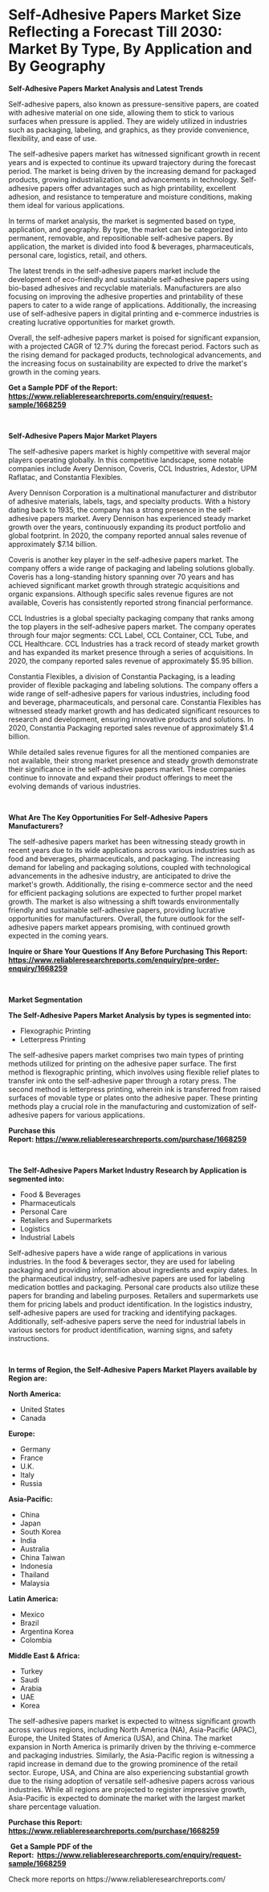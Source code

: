 <p><h1>Self-Adhesive Papers Market Size Reflecting a Forecast Till 2030: Market By Type, By Application and By Geography</h1></p><p><strong>Self-Adhesive Papers Market Analysis and Latest Trends</strong></p>
<p><p>Self-adhesive papers, also known as pressure-sensitive papers, are coated with adhesive material on one side, allowing them to stick to various surfaces when pressure is applied. They are widely utilized in industries such as packaging, labeling, and graphics, as they provide convenience, flexibility, and ease of use.</p><p>The self-adhesive papers market has witnessed significant growth in recent years and is expected to continue its upward trajectory during the forecast period. The market is being driven by the increasing demand for packaged products, growing industrialization, and advancements in technology. Self-adhesive papers offer advantages such as high printability, excellent adhesion, and resistance to temperature and moisture conditions, making them ideal for various applications.</p><p>In terms of market analysis, the market is segmented based on type, application, and geography. By type, the market can be categorized into permanent, removable, and repositionable self-adhesive papers. By application, the market is divided into food & beverages, pharmaceuticals, personal care, logistics, retail, and others.</p><p>The latest trends in the self-adhesive papers market include the development of eco-friendly and sustainable self-adhesive papers using bio-based adhesives and recyclable materials. Manufacturers are also focusing on improving the adhesive properties and printability of these papers to cater to a wide range of applications. Additionally, the increasing use of self-adhesive papers in digital printing and e-commerce industries is creating lucrative opportunities for market growth.</p><p>Overall, the self-adhesive papers market is poised for significant expansion, with a projected CAGR of 12.7% during the forecast period. Factors such as the rising demand for packaged products, technological advancements, and the increasing focus on sustainability are expected to drive the market's growth in the coming years.</p></p>
<p><strong>Get a Sample PDF of the Report:&nbsp; <a href="https://www.reliableresearchreports.com/enquiry/request-sample/1668259">https://www.reliableresearchreports.com/enquiry/request-sample/1668259</a></strong></p>
<p>&nbsp;</p>
<p><strong>Self-Adhesive Papers Major Market Players</strong></p>
<p><p>The self-adhesive papers market is highly competitive with several major players operating globally. In this competitive landscape, some notable companies include Avery Dennison, Coveris, CCL Industries, Adestor, UPM Raflatac, and Constantia Flexibles.</p><p>Avery Dennison Corporation is a multinational manufacturer and distributor of adhesive materials, labels, tags, and specialty products. With a history dating back to 1935, the company has a strong presence in the self-adhesive papers market. Avery Dennison has experienced steady market growth over the years, continuously expanding its product portfolio and global footprint. In 2020, the company reported annual sales revenue of approximately $7.14 billion.</p><p>Coveris is another key player in the self-adhesive papers market. The company offers a wide range of packaging and labeling solutions globally. Coveris has a long-standing history spanning over 70 years and has achieved significant market growth through strategic acquisitions and organic expansions. Although specific sales revenue figures are not available, Coveris has consistently reported strong financial performance.</p><p>CCL Industries is a global specialty packaging company that ranks among the top players in the self-adhesive papers market. The company operates through four major segments: CCL Label, CCL Container, CCL Tube, and CCL Healthcare. CCL Industries has a track record of steady market growth and has expanded its market presence through a series of acquisitions. In 2020, the company reported sales revenue of approximately $5.95 billion.</p><p>Constantia Flexibles, a division of Constantia Packaging, is a leading provider of flexible packaging and labeling solutions. The company offers a wide range of self-adhesive papers for various industries, including food and beverage, pharmaceuticals, and personal care. Constantia Flexibles has witnessed steady market growth and has dedicated significant resources to research and development, ensuring innovative products and solutions. In 2020, Constantia Packaging reported sales revenue of approximately $1.4 billion.</p><p>While detailed sales revenue figures for all the mentioned companies are not available, their strong market presence and steady growth demonstrate their significance in the self-adhesive papers market. These companies continue to innovate and expand their product offerings to meet the evolving demands of various industries.</p></p>
<p>&nbsp;</p>
<p><strong>What Are The Key Opportunities For Self-Adhesive Papers Manufacturers?</strong></p>
<p><p>The self-adhesive papers market has been witnessing steady growth in recent years due to its wide applications across various industries such as food and beverages, pharmaceuticals, and packaging. The increasing demand for labeling and packaging solutions, coupled with technological advancements in the adhesive industry, are anticipated to drive the market's growth. Additionally, the rising e-commerce sector and the need for efficient packaging solutions are expected to further propel market growth. The market is also witnessing a shift towards environmentally friendly and sustainable self-adhesive papers, providing lucrative opportunities for manufacturers. Overall, the future outlook for the self-adhesive papers market appears promising, with continued growth expected in the coming years.</p></p>
<p><strong>Inquire or Share Your Questions If Any Before Purchasing This Report: <a href="https://www.reliableresearchreports.com/enquiry/pre-order-enquiry/1668259">https://www.reliableresearchreports.com/enquiry/pre-order-enquiry/1668259</a></strong></p>
<p>&nbsp;</p>
<p><strong>Market Segmentation</strong></p>
<p><strong>The Self-Adhesive Papers Market Analysis by types is segmented into:</strong></p>
<p><ul><li>Flexographic Printing</li><li>Letterpress Printing</li></ul></p>
<p><p>The self-adhesive papers market comprises two main types of printing methods utilized for printing on the adhesive paper surface. The first method is flexographic printing, which involves using flexible relief plates to transfer ink onto the self-adhesive paper through a rotary press. The second method is letterpress printing, wherein ink is transferred from raised surfaces of movable type or plates onto the adhesive paper. These printing methods play a crucial role in the manufacturing and customization of self-adhesive papers for various applications.</p></p>
<p><strong>Purchase this Report:&nbsp;<a href="https://www.reliableresearchreports.com/purchase/1668259">https://www.reliableresearchreports.com/purchase/1668259</a></strong></p>
<p>&nbsp;</p>
<p><strong>The Self-Adhesive Papers Market Industry Research by Application is segmented into:</strong></p>
<p><ul><li>Food & Beverages</li><li>Pharmaceuticals</li><li>Personal Care</li><li>Retailers and Supermarkets</li><li>Logistics</li><li>Industrial Labels</li></ul></p>
<p><p>Self-adhesive papers have a wide range of applications in various industries. In the food & beverages sector, they are used for labeling packaging and providing information about ingredients and expiry dates. In the pharmaceutical industry, self-adhesive papers are used for labeling medication bottles and packaging. Personal care products also utilize these papers for branding and labeling purposes. Retailers and supermarkets use them for pricing labels and product identification. In the logistics industry, self-adhesive papers are used for tracking and identifying packages. Additionally, self-adhesive papers serve the need for industrial labels in various sectors for product identification, warning signs, and safety instructions.</p></p>
<p>&nbsp;</p>
<p><strong>In terms of Region, the Self-Adhesive Papers Market Players available by Region are:</strong></p>
<p>
    <p> <strong> North America: </strong>
        <ul>
            <li>United States</li>
            <li>Canada</li>
        </ul>
        </p> 
    <p> <strong> Europe: </strong>
        <ul>
            <li>Germany</li>
            <li>France</li>
            <li>U.K.</li>
            <li>Italy</li>
            <li>Russia</li>
        </ul>
        </p> 
    <p> <strong> Asia-Pacific: </strong>
        <ul>
            <li>China</li>
            <li>Japan</li>
            <li>South Korea</li>
            <li>India</li>
            <li>Australia</li>
            <li>China Taiwan</li>
            <li>Indonesia</li>
            <li>Thailand</li>
            <li>Malaysia</li>
        </ul>
        </p> 
    <p> <strong> Latin America: </strong>
        <ul>
            <li>Mexico</li>
            <li>Brazil</li>
            <li>Argentina Korea</li>
            <li>Colombia</li>
        </ul>
        </p> 
    <p> <strong> Middle East & Africa: </strong>
        <ul>
            <li>Turkey</li>
            <li>Saudi</li>
            <li>Arabia</li>
            <li>UAE</li>
            <li>Korea</li>
        </ul>
    </p>
    </p>
<p><p>The self-adhesive papers market is expected to witness significant growth across various regions, including North America (NA), Asia-Pacific (APAC), Europe, the United States of America (USA), and China. The market expansion in North America is primarily driven by the thriving e-commerce and packaging industries. Similarly, the Asia-Pacific region is witnessing a rapid increase in demand due to the growing prominence of the retail sector. Europe, USA, and China are also experiencing substantial growth due to the rising adoption of versatile self-adhesive papers across various industries. While all regions are projected to register impressive growth, Asia-Pacific is expected to dominate the market with the largest market share percentage valuation.</p></p>
<p><strong>Purchase this Report: <a href="https://www.reliableresearchreports.com/purchase/1668259">https://www.reliableresearchreports.com/purchase/1668259</a></strong></p>
<p>&nbsp;<strong>Get a Sample PDF of the Report:&nbsp;&nbsp;<a href="https://www.reliableresearchreports.com/enquiry/request-sample/1668259">https://www.reliableresearchreports.com/enquiry/request-sample/1668259</a></strong></p>
<p><strong></strong></p>
<p>Check more reports on https://www.reliableresearchreports.com/</p>
